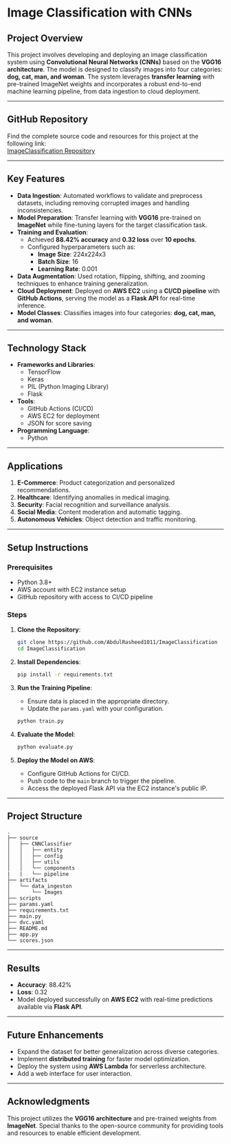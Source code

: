 # Image Classification with CNNs

## **Project Overview**
This project involves developing and deploying an image classification system using **Convolutional Neural Networks (CNNs)** based on the **VGG16 architecture**. The model is designed to classify images into four categories: **dog, cat, man, and woman**. The system leverages **transfer learning** with pre-trained ImageNet weights and incorporates a robust end-to-end machine learning pipeline, from data ingestion to cloud deployment.

---

## **GitHub Repository**
Find the complete source code and resources for this project at the following link:  
[ImageClassification Repository](https://github.com/AbdulRasheed1011/ImageClassification)

---

## **Key Features**
- **Data Ingestion**: Automated workflows to validate and preprocess datasets, including removing corrupted images and handling inconsistencies.
- **Model Preparation**: Transfer learning with **VGG16** pre-trained on **ImageNet** while fine-tuning layers for the target classification task.
- **Training and Evaluation**:
  - Achieved **88.42% accuracy** and **0.32 loss** over **10 epochs**.
  - Configured hyperparameters such as:
    - **Image Size**: 224x224x3
    - **Batch Size**: 16
    - **Learning Rate**: 0.001
- **Data Augmentation**: Used rotation, flipping, shifting, and zooming techniques to enhance training generalization.
- **Cloud Deployment**: Deployed on **AWS EC2** using a **CI/CD pipeline** with **GitHub Actions**, serving the model as a **Flask API** for real-time inference.
- **Model Classes**: Classifies images into four categories: **dog, cat, man, and woman**.

---

## **Technology Stack**
- **Frameworks and Libraries**:
  - TensorFlow
  - Keras
  - PIL (Python Imaging Library)
  - Flask
- **Tools**:
  - GitHub Actions (CI/CD)
  - AWS EC2 for deployment
  - JSON for score saving
- **Programming Language**:
  - Python

---

## **Applications**
1. **E-Commerce**: Product categorization and personalized recommendations.
2. **Healthcare**: Identifying anomalies in medical imaging.
3. **Security**: Facial recognition and surveillance analysis.
4. **Social Media**: Content moderation and automatic tagging.
5. **Autonomous Vehicles**: Object detection and traffic monitoring.

---

## **Setup Instructions**

### Prerequisites
- Python 3.8+
- AWS account with EC2 instance setup
- GitHub repository with access to CI/CD pipeline

### Steps
1. **Clone the Repository**:
   ```bash
   git clone https://github.com/AbdulRasheed1011/ImageClassification
   cd ImageClassification
   ```

2. **Install Dependencies**:
   ```bash
   pip install -r requirements.txt
   ```

3. **Run the Training Pipeline**:
   - Ensure data is placed in the appropriate directory.
   - Update the `params.yaml` with your configuration.
   ```bash
   python train.py
   ```

4. **Evaluate the Model**:
   ```bash
   python evaluate.py
   ```

5. **Deploy the Model on AWS**:
   - Configure GitHub Actions for CI/CD.
   - Push code to the `main` branch to trigger the pipeline.
   - Access the deployed Flask API via the EC2 instance's public IP.

---

## **Project Structure**
```
.
├── source
│   ├── CNNClassifier
│   │   ├── entity
│   │   ├── config
│   │   ├── utils
│   │   └── components
|   |   └── pipeline  
├── artifacts
│   └── data_ingeston
│       └── Images
├── scripts
├── params.yaml
├── requirements.txt
├── main.py
├── dvc.yaml
├── README.md
├── app.py
└── scores.json
```

---

## **Results**
- **Accuracy**: 88.42%
- **Loss**: 0.32
- Model deployed successfully on **AWS EC2** with real-time predictions available via **Flask API**.

---

## **Future Enhancements**
- Expand the dataset for better generalization across diverse categories.
- Implement **distributed training** for faster model optimization.
- Deploy the system using **AWS Lambda** for serverless architecture.
- Add a web interface for user interaction.

---

## **Acknowledgments**
This project utilizes the **VGG16 architecture** and pre-trained weights from **ImageNet**. Special thanks to the open-source community for providing tools and resources to enable efficient development.

